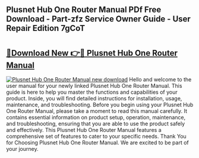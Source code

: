## Plusnet Hub One Router Manual PDf Free Download - Part-zfz Service Owner Guide - User Repair Edition 7gCoT

# <h2><a href="http://cf13095.oget.top/?id=Plusnet+Hub+One+Router+Manual">🔗Download New 👉🔴 Plusnet Hub One Router Manual</a></h2>

[![Plusnet Hub One Router Manual new download](https://i.imgur.com/5g1atiW.png)](http://cf13095.oget.top/?id=Plusnet+Hub+One+Router+Manual)
Hello and welcome to the user manual for your newly linked Plusnet Hub One Router Manual. This guide is here to help you master the functions and capabilities of your product. Inside, you will find detailed instructions for installation, usage, maintenance, and troubleshooting. Before you begin using your Plusnet Hub One Router Manual, please take a moment to read this manual carefully. It contains essential information on product setup, operation, maintenance, and troubleshooting, ensuring that you are able to use the product safely and effectively. This Plusnet Hub One Router Manual features a comprehensive set of features to cater to your specific needs. Thank You for Choosing Plusnet Hub One Router Manual. We are excited to be part of your journey.
